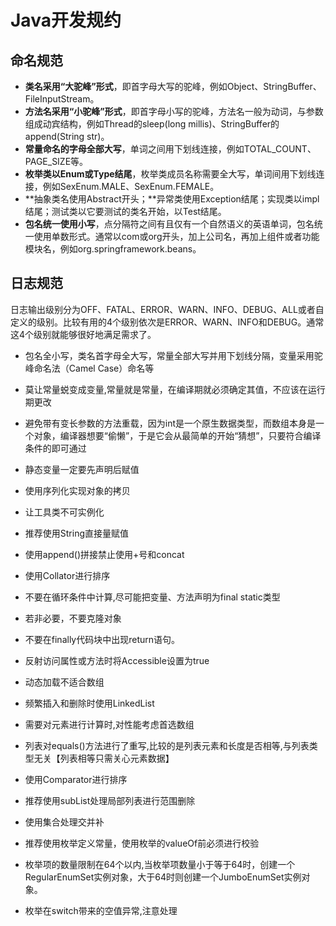 # Java开发规约

## 命名规范

- **类名采用“大驼峰”形式**，即首字母大写的驼峰，例如Object、StringBuffer、FileInputStream。
- **方法名采用“小驼峰”形式**，即首字母小写的驼峰，方法名一般为动词，与参数组成动宾结构，例如Thread的sleep(long millis)、StringBuffer的append(String str)。
- **常量命名的字母全部大写**，单词之间用下划线连接，例如TOTAL_COUNT、PAGE_SIZE等。
- **枚举类以Enum或Type结尾**，枚举类成员名称需要全大写，单词间用下划线连接，例如SexEnum.MALE、SexEnum.FEMALE。
- **抽象类名使用Abstract开头；**异常类使用Exception结尾；实现类以impl结尾；测试类以它要测试的类名开始，以Test结尾。
- **包名统一使用小写**，点分隔符之间有且仅有一个自然语义的英语单词，包名统一使用单数形式。通常以com或org开头，加上公司名，再加上组件或者功能模块名，例如org.springframework.beans。

## 日志规范

​	日志输出级别分为OFF、FATAL、ERROR、WARN、INFO、DEBUG、ALL或者自定义的级别。比较有用的4个级别依次是ERROR、WARN、INFO和DEBUG。通常这4个级别就能够很好地满足需求了。



- 包名全小写，类名首字母全大写，常量全部大写并用下划线分隔，变量采用驼峰命名法（Camel Case）命名等

- 莫让常量蜕变成变量,常量就是常量，在编译期就必须确定其值，不应该在运行期更改

- 避免带有变长参数的方法重载，因为int是一个原生数据类型，而数组本身是一个对象，编译器想要“偷懒”，于是它会从最简单的开始“猜想”，只要符合编译条件的即可通过

- 静态变量一定要先声明后赋值
- 使用序列化实现对象的拷贝
- 让工具类不可实例化
- 推荐使用String直接量赋值
- 使用append()拼接禁止使用+号和concat
- 使用Collator进行排序
- 不要在循环条件中计算,尽可能把变量、方法声明为final static类型
- 若非必要，不要克隆对象
- 不要在finally代码块中出现return语句。
- 反射访问属性或方法时将Accessible设置为true
- 动态加载不适合数组

- 频繁插入和删除时使用LinkedList

- 需要对元素进行计算时,对性能考虑首选数组

- 列表对equals()方法进行了重写,比较的是列表元素和长度是否相等,与列表类型无关【列表相等只需关心元素数据】

- 使用Comparator进行排序

- 推荐使用subList处理局部列表进行范围删除

- 使用集合处理交并补

- 推荐使用枚举定义常量，使用枚举的valueOf前必须进行校验

- 枚举项的数量限制在64个以内,当枚举项数量小于等于64时，创建一个RegularEnumSet实例对象，大于64时则创建一个JumboEnumSet实例对象。

- 枚举在switch带来的空值异常,注意处理